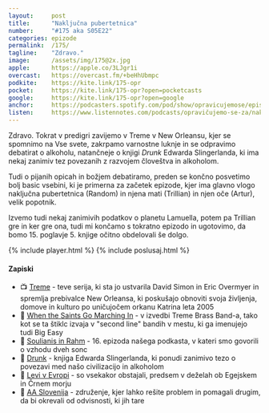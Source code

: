 ```yaml
---
layout: 	post
title:  	"Naključna pubertetnica"
number: 	"#175 aka S05E22"
categories:	epizode
permalink:	/175/
tagline: 	"Zdravo."
image:		/assets/img/175@2x.jpg
apple:		https://apple.co/3LJgr1i
overcast:	https://overcast.fm/+beHhUbmpc
podkite:	https://kite.link/175-opr
pocket:		https://kite.link/175-opr?open=pocketcasts
google:		https://kite.link/175-opr?open=google
anchor:		https://podcasters.spotify.com/pod/show/opravicujemose/episodes/Nakljuna-pubertetnica-e2a1b8d
listen:		https://www.listennotes.com/podcasts/opravičujemo-se-za/naključna-pubertetnica-6qzYKLD1gob/embed/
---
```


Zdravo. Tokrat v predigri zavijemo v Treme v New Orleansu, kjer se spomnimo na Vse svete, zakrpamo varnostne luknje in se odpravimo debatirat o alkoholu, natančneje o knjigi *Drunk* Edwarda Slingerlanda, ki ima nekaj zanimiv tez povezanih z razvojem človeštva in alkoholom. 

Tudi o pijanih opicah in božjem debatiramo, preden se končno posvetimo bolj basic vsebini, ki je primerna za začetek epizode, kjer ima glavno vlogo naključna pubertetnica (Random) in njena mati (Trillian) in njen oče (Artur), velik popotnik. 

Izvemo tudi nekaj zanimivih podatkov o planetu Lamuella, potem pa Trillian gre in ker gre ona, tudi mi končamo s tokratno epizodo in ugotovimo, da bomo 15. poglavje 5. knjige očitno obdelovali še dolgo. 

{% include player.html %}
{% include poslusaj.html %}

<!--break-->

#### Zapiski

- 📺 [Treme](https://en.wikipedia.org/wiki/Treme_(TV_series)) - teve serija, ki sta jo ustvarila David Simon in Eric Overmyer in spremlja prebivalce New Orleansa, ki poskušajo obnoviti svoja življenja, domove in kulturo po uničujočem orkanu Katrina leta 2005 
- 🎺 [When the Saints Go Marching In](https://www.youtube.com/watch?v=6nEWAh130lA) - v izvedbi Treme Brass Band-a, tako kot se ta štiklc izvaja v "second line" bandih v mestu, ki ga imenujejo tudi Big Easy 
- 🌅 [Soulianis in Rahm](https://opravicujemo.se/016/) - 16. epizoda našega podkasta, v kateri smo govorili o vzhodu dveh sonc 
- 🥴 [Drunk](https://www.edwardslingerland.com/drunk) - knjiga Edwarda Slingerlanda, ki ponudi zanimivo tezo o povezavi med našo civilizacijo in alkoholom 
- 🦁 [Levi v Evropi](https://www.sapiens.org/archaeology/lions-europe/) - so vsekakor obstajali, predsem v deželah ob Egejskem in Črnem morju 
- 🍷 [AA Slovenija](https://www.aa-slovenia.si/) - združenje, kjer lahko rešite problem in pomagali drugim, da bi okrevali od odvisnosti, ki jih tare 